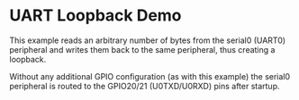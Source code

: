 # UART Loopback Demo

This example reads an arbitrary number of bytes from the serial0
(UART0) peripheral and writes them back to the same peripheral,
thus creating a loopback.

Without any additional GPIO configuration (as with this example)
the serial0 peripheral is routed to the GPIO20/21 (U0TXD/U0RXD)
pins after startup.
